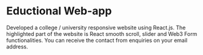 #  Eductional Web-app 
Developed a college / university responsive website using React.js. 
The highlighted part of the website is React smooth scroll, slider and Web3 Form functionalities. 
You can receive the contact from enquiries on your email address.

